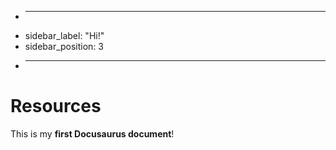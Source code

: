 + ---
+ sidebar_label: "Hi!"
+ sidebar_position: 3
+ ---

# Resources

This is my **first Docusaurus document**!

